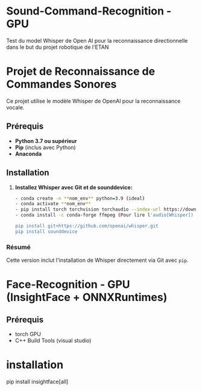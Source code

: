 # Sound-Command-Recognition - GPU
Test du model Whisper de Open AI pour la reconnaissance directionnelle dans le but du projet robotique de l'ETAN

# Projet de Reconnaissance de Commandes Sonores

Ce projet utilise le modèle Whisper de OpenAI pour la reconnaissance vocale.

## Prérequis

- **Python 3.7 ou supérieur**
- **Pip** (inclus avec Python)
- **Anaconda**

## Installation

1. **Installez Whisper avec Git  et de sounddevice:**  
   ```bash
   - conda create -n **nom_env** python=3.9 (ideal)
   - conda activate **nom_env**
   - pip install torch torchvision torchaudio --index-url https://download.pytorch.org/whl/cu118 (Verifiez la version CUDA compatible avec votre materielle)
   - conda install -c conda-forge ffmpeg (Pour lire l'audio[Whisper])

   pip install git+https://github.com/openai/whisper.git
   pip install sounddevice

### Résumé

Cette version inclut l'installation de Whisper directement via Git avec `pip`.

# Face-Recognition - GPU (InsightFace + ONNXRuntimes)
## Prérequis
   - torch GPU
   - C++ Build Tools (visual studio)

# installation
   pip install insightface[all]
